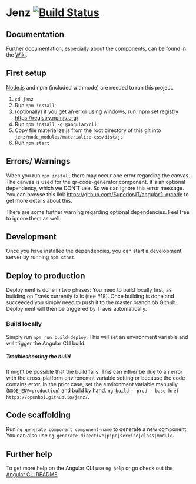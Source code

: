 # Jenz [![Build Status](https://travis-ci.org/openHPI/jenz.svg?branch=master)](https://travis-ci.org/openHPI/jenz)
## Documentation
Further documentation, especially about the components, can be found in the [Wiki](https://github.com/openHPI/jenz/wiki).

## First setup
[Node.js](https://nodejs.org/en/download/) and npm (included with node) are needed to run this project.
1. `cd jenz`
2. Run `npm install`
3. (optionally) if you get an error using windows, run: npm set registry https://registry.npmjs.org/
4. Run `npm install -g @angular/cli`
5. Copy file materialize.js from the root directory of this git into `jenz/node_modules/materialize-css/dist/js`
5. Run `npm start`

## Errors/ Warnings

When you run `npm install` there may occur one error regarding the canvas. The canvas is used for the qr-code-generator component. It´s an optional dependency, which we DON´T use. So we can ignore this error message. You can browse this link https://github.com/SuperiorJT/angular2-qrcode to get more details about this.

There are some further warning regarding optional dependencies. Feel free to ignore them as well.

## Development
Once you have installed the dependencies, you can start a development server by running `npm start`.

## Deploy to production
Deployment is done in two phases: You need to build locally first, as building on Travis currently fails (see #18). Once building is done and succeeded you simply need to push it to the master branch ob Github.
Deployment will then be triggered by Travis automatically.

### Build locally
Simply run `npm run build-deploy`. This will set an environment variable and will trigger the Angular CLI build.

##### Troubleshooting the build
It might be possible that the build fails. This can either be due to an error with the cross-platform environemnt variable setting or because the code contains error.
In the prior case, set the environment variable manually (`NODE_ENV=production`) and build by hand: `ng build --prod --base-href https://openhpi.github.io/jenz/`.

## Code scaffolding

Run `ng generate component component-name` to generate a new component. You can also use `ng generate directive|pipe|service|class|module`.

## Further help

To get more help on the Angular CLI use `ng help` or go check out the [Angular CLI README](https://github.com/angular/angular-cli/blob/master/README.md).
